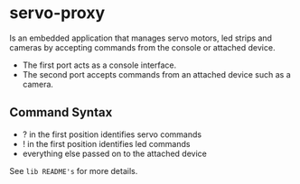 # servo-proxy
Is an embedded application that manages servo motors, led strips and cameras by accepting commands from the console or attached device.
- The first port acts as a console interface.
- The second port accepts commands from an attached device such as a camera.

## Command Syntax
- ? in the first position identifies servo commands
- ! in the first position identifies led commands
- everything else passed on to the attached device

See `lib README's` for more details.
